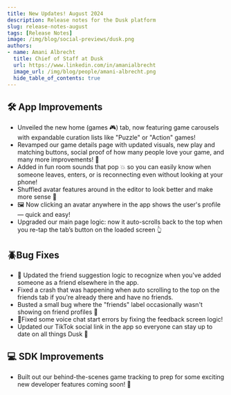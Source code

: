 ```yaml
---
title: New Updates! August 2024
description: Release notes for the Dusk platform 
slug: release-notes-august
tags: [Release Notes]
image: /img/blog/social-previews/dusk.png
authors:
- name: Amani Albrecht
  title: Chief of Staff at Dusk  
  url: https://www.linkedin.com/in/amanialbrecht
  image_url: /img/blog/people/amani-albrecht.png
  hide_table_of_contents: true
---
```


<head>
  <title>New Updates! August 2024</title>
  <meta property="og:title" content="New Updates! August 2024"/>
</head>

## 🛠️ App Improvements

* Unveiled the new home (games 🎮) tab, now featuring game carousels with expandable curation lists like "Puzzle" or "Action" games!
* Revamped our game details page with updated visuals, new play and matching buttons, social proof of how many people love your game, and many more improvements! 🤝
* Added in fun room sounds that pop 💥 so you can easily know when someone leaves, enters, or is reconnecting even without looking at your phone! 
* Shuffled avatar features around in the editor to look better and make more sense 🎨
* 🖼️ Now clicking an avatar anywhere in the app shows the user's profile — quick and easy! 
* Upgraded our main page logic: now it auto-scrolls back to the top when you re-tap the tab’s button on the loaded screen 👆

## 🪲Bug Fixes

* 👥 Updated the friend suggestion logic to recognize when you've added someone as a friend elsewhere in the app.
* Fixed a crash that was happening when auto scrolling to the top on the friends tab if you're already there and have no friends. 
* Busted a small bug where the "friends" label occasionally wasn't showing on friend profiles 🐛
* 🎤Fixed some voice chat start errors by fixing the feedback screen logic! 
* Updated our TikTok social link in the app so everyone can stay up to date on all things Dusk 🔗

## 💻 SDK Improvements

* Built out our behind-the-scenes game tracking to prep for some exciting new developer features coming soon! 🌟     